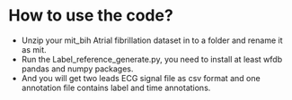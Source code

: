 # How to use the code?
- Unzip your mit_bih Atrial fibrillation dataset in to a folder and rename it as mit.
- Run the Label_reference_generate.py, you need to install at least wfdb pandas and numpy packages.
- And you will get two leads ECG signal file as csv format and one annotation file contains label and time annotations.